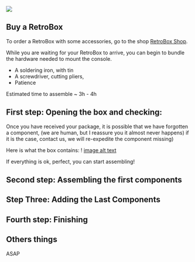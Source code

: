 <div class="image-header">
	<img src="https://i.imgur.com/32ObfXb.png"/>
</div>

## Buy a RetroBox

To order a RetroBox with some accessories, go to the shop [RetroBox Shop](https://retrobox.tech/shop).

While you are waiting for your RetroBox to arrive, you can begin to bundle the hardware needed to mount the console.

* A soldering iron, with tin
* A screwdriver, cutting pliers,
* Patience

Estimated time to assemble ~ 3h - 4h

## First step: Opening the box and checking:

Once you have received your package, it is possible that we have forgotten a component, (we are human, but I reassure you it almost never happens) if it is the case, contact us, we will re-expedite the component missing)

Here is what the box contains:
! [image alt text](https://static.retrobox.tech/img/box.jpg)

If everything is ok, perfect, you can start assembling!

## Second step: Assembling the first components

## Step Three: Adding the Last Components

## Fourth step: Finishing

## Others things

ASAP
